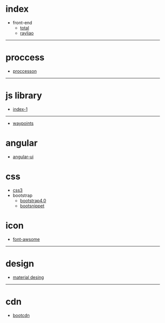 # index
* front-end
    - [total](https://segmentfault.com/a/1190000009159834)
    - [rayliao](https://segmentfault.com/a/1190000003011977)

---------

# proccess
* [proccesson](https://processon.com)

---------

# js library
* [index-1](http://www.jianshu.com/p/c95e400e43b6)

---------

* [waypoints](http://imakewebthings.com/waypoints/api/waypoint/)

# angular
* [angular-ui](http://angular-ui.github.io/bootstrap/#!#getting_started)

# css
* [css3](http://www.runoob.com/cssref/css-reference.html)
* bootstrap
    * [bootstrap4.0](https://getbootstrap.com/docs/4.0/components/forms/#form-controls)
    * [bootsnippet](https://bootsnipp.com/)

# icon
* [font-awsome](http://fontawesome.io/icons/)

---------

# design
* [material desing](https://material.io/guidelines/material-design/introduction.html#)

---------

# cdn
* [bootcdn](http://www.bootcdn.cn/)